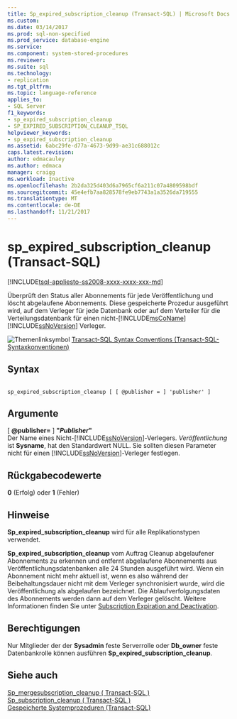 ```yaml
---
title: Sp_expired_subscription_cleanup (Transact-SQL) | Microsoft Docs
ms.custom: 
ms.date: 03/14/2017
ms.prod: sql-non-specified
ms.prod_service: database-engine
ms.service: 
ms.component: system-stored-procedures
ms.reviewer: 
ms.suite: sql
ms.technology:
- replication
ms.tgt_pltfrm: 
ms.topic: language-reference
applies_to:
- SQL Server
f1_keywords:
- sp_expired_subscription_cleanup
- SP_EXPIRED_SUBSCRIPTION_CLEANUP_TSQL
helpviewer_keywords:
- sp_expired_subscription_cleanup
ms.assetid: 6abc29fe-d77a-4673-9d99-ae31c688012c
caps.latest.revision: 
author: edmacauley
ms.author: edmaca
manager: craigg
ms.workload: Inactive
ms.openlocfilehash: 2b2da325d403d6a7965cf6a211c07a4809598bdf
ms.sourcegitcommit: 45e4efb7aa828578fe9eb7743a1a3526da719555
ms.translationtype: MT
ms.contentlocale: de-DE
ms.lasthandoff: 11/21/2017
---
```

# <a name="spexpiredsubscriptioncleanup-transact-sql"></a>sp_expired_subscription_cleanup (Transact-SQL)
[!INCLUDE[tsql-appliesto-ss2008-xxxx-xxxx-xxx-md](../../includes/tsql-appliesto-ss2008-xxxx-xxxx-xxx-md.md)]

  Überprüft den Status aller Abonnements für jede Veröffentlichung und löscht abgelaufene Abonnements. Diese gespeicherte Prozedur ausgeführt wird, auf dem Verleger für jede Datenbank oder auf dem Verteiler für die Verteilungsdatenbank für einen nicht-[!INCLUDE[msCoName](../../includes/msconame-md.md)] [!INCLUDE[ssNoVersion](../../includes/ssnoversion-md.md)] Verleger.  
  
 ![Themenlinksymbol](../../database-engine/configure-windows/media/topic-link.gif "Topic link icon") [Transact-SQL Syntax Conventions (Transact-SQL-Syntaxkonventionen)](../../t-sql/language-elements/transact-sql-syntax-conventions-transact-sql.md)  
  
## <a name="syntax"></a>Syntax  
  
```  
  
sp_expired_subscription_cleanup [ [ @publisher = ] 'publisher' ]   
```  
  
## <a name="arguments"></a>Argumente  
 [  **@publisher=** ] **"***Publisher***"**  
 Der Name eines Nicht-[!INCLUDE[ssNoVersion](../../includes/ssnoversion-md.md)]-Verlegers. *Veröffentlichung* ist **Sysname**, hat den Standardwert NULL. Sie sollten diesen Parameter nicht für einen [!INCLUDE[ssNoVersion](../../includes/ssnoversion-md.md)]-Verleger festlegen.  
  
## <a name="return-code-values"></a>Rückgabecodewerte  
 **0** (Erfolg) oder **1** (Fehler)  
  
## <a name="remarks"></a>Hinweise  
 **Sp_expired_subscription_cleanup** wird für alle Replikationstypen verwendet.  
  
 **Sp_expired_subscription_cleanup** vom Auftrag Cleanup abgelaufener Abonnements zu erkennen und entfernt abgelaufene Abonnements aus Veröffentlichungsdatenbanken alle 24 Stunden ausgeführt wird. Wenn ein Abonnement nicht mehr aktuell ist, wenn es also während der Beibehaltungsdauer nicht mit dem Verleger synchronisiert wurde, wird die Veröffentlichung als abgelaufen bezeichnet. Die Ablaufverfolgungsdaten des Abonnements werden dann auf dem Verleger gelöscht. Weitere Informationen finden Sie unter [Subscription Expiration and Deactivation](../../relational-databases/replication/subscription-expiration-and-deactivation.md).  
  
## <a name="permissions"></a>Berechtigungen  
 Nur Mitglieder der der **Sysadmin** feste Serverrolle oder **Db_owner** feste Datenbankrolle können ausführen **Sp_expired_subscription_cleanup**.  
  
## <a name="see-also"></a>Siehe auch  
 [Sp_mergesubscription_cleanup &#40; Transact-SQL &#41;](../../relational-databases/system-stored-procedures/sp-mergesubscription-cleanup-transact-sql.md)   
 [Sp_subscription_cleanup &#40; Transact-SQL &#41;](../../relational-databases/system-stored-procedures/sp-subscription-cleanup-transact-sql.md)   
 [Gespeicherte Systemprozeduren &#40;Transact-SQL&#41;](../../relational-databases/system-stored-procedures/system-stored-procedures-transact-sql.md)  
  
  
